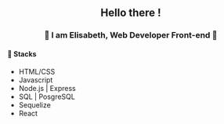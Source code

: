 ## <p align="center">Hello there !</p>

### <p align="center">👾 I am Elisabeth, **Web Developer Front-end** 👾</p>

#### 🔎 Stacks
* HTML/CSS
* Javascript
* Node.js | Express
* SQL | PosgreSQL
* Sequelize
* React





<!--
**ElisabethFAUJOUR/ElisabethFAUJOUR** is a ✨ _special_ ✨ repository because its `README.md` (this file) appears on your GitHub profile.


Here are some ideas to get you started:

- 🔭 I’m currently working on ...
- 🌱 I’m currently learning ...
- 👯 I’m looking to collaborate on ...
- 🤔 I’m looking for help with ...
- 💬 Ask me about ...
- 📫 How to reach me: ...
- 😄 Pronouns: ...
- ⚡ Fun fact: ...
-->

